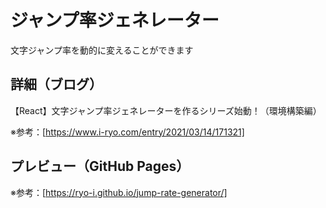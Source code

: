 # ジャンプ率ジェネレーター

文字ジャンプ率を動的に変えることができます


## 詳細（ブログ）

【React】文字ジャンプ率ジェネレーターを作るシリーズ始動！（環境構築編）

※参考：[https://www.i-ryo.com/entry/2021/03/14/171321]


## プレビュー（GitHub Pages）

※参考：[https://ryo-i.github.io/jump-rate-generator/]